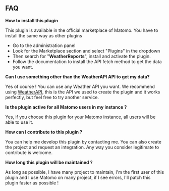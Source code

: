 ## FAQ

__How to install this plugin__

This plugin is available in the official marketplace of Matomo. You have to install the same way as other plugins

- Go to the administration panel
- Look for the Marketplace section and select "Plugins" in the dropdown
- Then search for "**WeatherReports**", install and activate the plugin.
- Follow the documentation to install the API fetch method to get the data you want.

__Can I use something other than the WeatherAPI API to get my data?__

Yes of course ! You can use any Weather API you want.
We recommend using [WeatherAPI](https://www.weatherapi.com/), this is the API we used to create the plugin and it works perfectly, but feel free to try another service.

__Is the plugin active for all Matomo users in my instance ?__

Yes, if you choose this plugin for your Matomo instance, all users will be able to use it.

__How can I contribute to this plugin ?__

You can help me develop this plugin by contacting me. You can also create the project and request an integration. Any way you consider legitimate to contribute is welcome.

__How long this plugin will be maintained ?__

As long as possible, I have many project to maintain, I'm the first user of this plugin and I use Matomo on many project, if I see errors, I'll patch this plugin faster as possible !